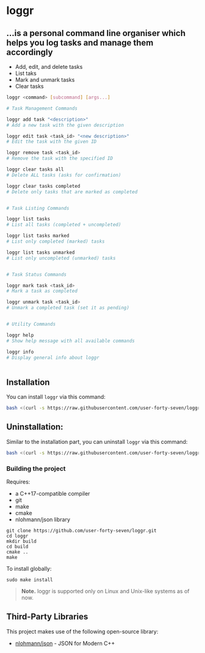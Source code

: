 # loggr

## ...is a personal command line organiser which helps you log tasks and manage them accordingly

- Add, edit, and delete tasks
- List taks 
- Mark and unmark tasks
- Clear tasks

```bash
loggr <command> [subcommand] [args...]

# Task Management Commands

loggr add task "<description>"               
# Add a new task with the given description

loggr edit task <task_id> "<new description>" 
# Edit the task with the given ID

loggr remove task <task_id>                  
# Remove the task with the specified ID

loggr clear tasks all                        
# Delete ALL tasks (asks for confirmation)

loggr clear tasks completed                  
# Delete only tasks that are marked as completed


# Task Listing Commands

loggr list tasks                             
# List all tasks (completed + uncompleted)

loggr list tasks marked                      
# List only completed (marked) tasks

loggr list tasks unmarked                    
# List only uncompleted (unmarked) tasks


# Task Status Commands

loggr mark task <task_id>                    
# Mark a task as completed

loggr unmark task <task_id>                  
# Unmark a completed task (set it as pending)


# Utility Commands

loggr help                                   
# Show help message with all available commands

loggr info                                   
# Display general info about loggr
 
```

## Installation
You can install `loggr` via this command:

```bash
bash <(curl -s https://raw.githubusercontent.com/user-forty-seven/loggr/refs/heads/main/install.sh)
```

## Uninstallation:
Similar to the installation part, you can uninstall `loggr` via this command:

```bash
bash <(curl -s https://raw.githubusercontent.com/user-forty-seven/loggr/refs/heads/main/uninstall.sh)
```

### Building the project
Requires:
 - a C++17-compatible compiler
 - git
 - make
 - cmake 
 - nlohmann/json library

```
git clone https://github.com/user-forty-seven/loggr.git
cd loggr
mkdir build 
cd build
cmake ..
make 
```

To install globally:

```
sudo make install
```


> **Note.**
> loggr is supported only on Linux and Unix-like systems as of now.

## Third-Party Libraries
This project makes use of the following open-source library:
- [nlohmann/json](https://github.com/nlohmann/json) - JSON for Modern C++
